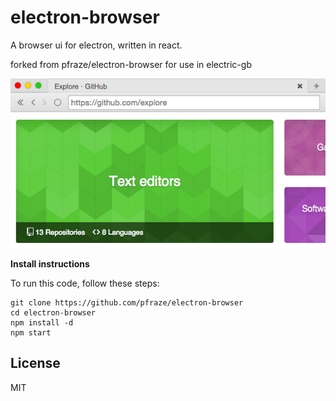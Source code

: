 # electron-browser

A browser ui for electron, written in react.

forked from pfraze/electron-browser for use in electric-gb

![./screenshot.png](./screenshot.png)

**Install instructions**

To run this code, follow these steps:

```
git clone https://github.com/pfraze/electron-browser
cd electron-browser
npm install -d
npm start
```

## License

MIT
